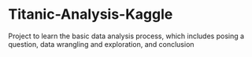 # Titanic-Analysis-Kaggle
Project to learn the basic data analysis process, which includes posing a question, data wrangling and exploration, and conclusion
